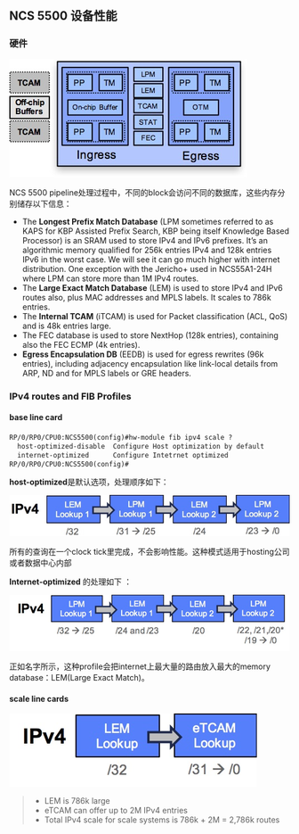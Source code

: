 ## NCS 5500 设备性能

### 硬件

 ![Resources](img/resources.jpg) 

NCS 5500 pipeline处理过程中，不同的block会访问不同的数据库，这些内存分别储存以下信息：

- The **Longest Prefix Match Database** (LPM sometimes referred to as KAPS for KBP Assisted Prefix Search, KBP being itself Knowledge Based Processor) is an SRAM used to store IPv4 and IPv6 prefixes. It’s an algorithmic memory qualified for 256k entries IPv4 and 128k entries IPv6 in the worst case. We will see it can go much higher with internet distribution. One exception with the Jericho+ used in NCS55A1-24H where LPM can store more than 1M IPv4 routes.
- The **Large Exact Match Database** (LEM) is used to store IPv4 and IPv6 routes also, plus MAC addresses and MPLS labels. It scales to 786k entries.
- The **Internal TCAM** (iTCAM) is used for Packet classification (ACL, QoS) and is 48k entries large.
- The FEC database is used to store NextHop (128k entries), containing also the FEC ECMP (4k entries).
- **Egress Encapsulation DB** (EEDB) is used for egress rewrites (96k entries), including adjacency encapsulation like link-local details from ARP, ND and for MPLS labels or GRE headers.



### IPv4 routes and FIB Profiles

#### base line card



```
RP/0/RP0/CPU0:NCS5500(config)#hw-module fib ipv4 scale ?
  host-optimized-disable  Configure Host optimization by default
  internet-optimized      Configure Intetrnet optimized
RP/0/RP0/CPU0:NCS5500(config)#
```

 

**host-optimized**是默认选项，处理顺序如下：

![Host-Optimized-IPv4](img/Host-Optimized-IPv4.jpg)

所有的查询在一个clock tick里完成，不会影响性能。这种模式适用于hosting公司或者数据中心内部



**Internet-optimized** 的处理如下 ：

 ![IPv4 Internet Optimized Order](img/non-SE-Int-Optimized-IPv4.jpg) 

正如名字所示，这种profile会把internet上最大量的路由放入最大的memory database：LEM(Large Exact Match)。



####  scale line cards 

 ![eTCAM IPv4 Order](img/-SE-IPv4-order.jpg) 

> - LEM is 786k large
> - eTCAM can offer up to 2M IPv4 entries
> - Total IPv4 scale for scale systems is 786k + 2M = 2,786k routes
